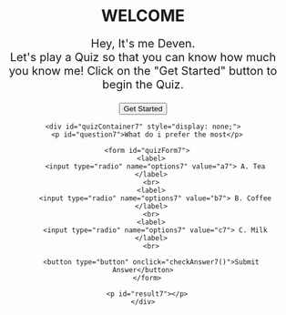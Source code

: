 <!DOCTYPE html>
<html lang="en">
<head>
  <meta charset="UTF-8">
  <meta name="viewport" content="width=device-width, initial-scale=1.0">
  <title>User Quiz</title>
  <style>



 @keyframes fadeIn {
            from {
                opacity: 0;
            }
            to {
                opacity: 1;
            }
        }

        /* Apply the fade-in animation to an element with the class "fade-in-element" */
        .fade-in-element {
            animation: fadeIn 1s ease-in-out;
        }
div{display: block; /* Set display property to block */
            background-color: rgba(255, 255, 255, 0.5); /* Set background color */
            color: black; /* Set text color */
            padding: 20px; /* Set padding */
            margin: 20px; /* Set margin */
            border-radius: 10px; /* Add border-radius for rounded corners */
            box-shadow: 0 4px 8px rgba(0, 0, 0, 0.1); /* Add a box shadow */
            
}






  </style>
</head>
<body style="background-image: url('https://png.pngtree.com/thumb_back/fh260/background/20190428/pngtree-bokeh-light-in-pastel-color-gradient-background-image_104145.jpg'); background-size: cover;  background-repeat: no-repeat;">
  <center>
    <h1 class="fade-in-element">WELCOME</h1>
<div>
    <p style="font-size:20px;">Hey, It's me Deven. <br>Let's play a Quiz so that you can know how much you know me!
Click on the "Get Started" button to begin the Quiz.</p></div>
<div id="getstartedbtn">
 <button onclick="getStartedBtn()">Get Started</button>
</div>
    

<div id="quizContainer" style="display: none;">

      <p id="question">What is my Date of Birth</p>

      <form id="quizForm">
        <label>
          <input type="radio" name="options" value="a"> A. 12/11/2005
        </label>
        <br>
        <label>
          <input type="radio" name="options" value="b"> B. 11/11/2005
        </label>
        <br>
        <label>
          <input type="radio" name="options" value="c"> C. 12/12/2005
        </label>
          <br>
        <label>
          <input type="radio" name="options" value="d"> D. 11/12/2005
        </label>
        <br>
        <button type="button" onclick="checkAnswer()">Submit Answer</button>
      </form>

      <p id="result"></p>
    </div>

    <div id="quizContainer2" style="display: none;">
      <p id="question2">What is my Intrest IN</p>

      <form id="quizForm2">
        <label>
          <input type="radio" name="options2" value="a2"> A. SINGING
        </label>
        <br>
        <label>
          <input type="radio" name="options2" value="b2"> B. Drawing
        </label>
        <br>
        <label>
          <input type="radio" name="options2" value="c2"> C. Coding
        </label>
        <br>
          <label>
          <input type="radio" name="options2" value="d2"> D. Chatting
        </label>
         <br>
        <button type="button" onclick="checkAnswer2()">Submit Answer</button>
      </form>

      <p id="result2"></p>
    </div>


        <div id="quizContainer3" style="display: none;">
      <p id="question3">Which Social Media plateform I use the Most</p>

      <form id="quizForm3">
        <label>
          <input type="radio" name="options3" value="a3"> A. Facebook
        </label>
        <br>
        <label>
          <input type="radio" name="options3" value="b3"> B. Instagram
        </label>
        <br>
        <label>
          <input type="radio" name="options3" value="c3"> C. Snapchat
        </label>
        <br>
         <label>
          <input type="radio" name="options3" value="d3"> D. Whatsapp
        </label>
        <br>
        <button type="button" onclick="checkAnswer3()">Submit Answer</button>
      </form>

      <p id="result3"></p>
    </div>

    <div id="quizContainer4" style="display: none;">
      <p id="question4">With whom I like to hangout the most</p>

      <form id="quizForm4">
        <label>
          <input type="radio" name="options4" value="a4"> A. Solo
        </label>
        <br>
        <label>
          <input type="radio" name="options4" value="b4"> B. group
        </label>
        <br>
        <label>
          <input type="radio" name="options4" value="c4"> C. Gf
        </label>
        <br>
         <label>
          <input type="radio" name="options4" value="d4"> D. Family
        </label>
        <br>
        <button type="button" onclick="checkAnswer4()">Submit Answer</button>
      </form>

      <p id="result4"></p>
    </div>


    <div id="quizContainer5" style="display: none;">
      <p id="question5">AM I still Single</p>

      <form id="quizForm5">
        <label>
          <input type="radio" name="options5" value="a5"> A. Yes
        </label>
        <br>
        <label>
          <input type="radio" name="options5" value="b5"> B. No
        </label>
        <br>
        <button type="button" onclick="checkAnswer5()">Submit Answer</button>
      </form>

      <p id="result5"></p>
    </div>


    <div id="quizContainer6" style="display: none;">
      <p id="question6">Which is my Favorite song</p>

      <form id="quizForm6">
        <label>
          <input type="radio" name="options6" value="a6"> A. Daspacito
        </label>
        <br>
        <label>
          <input type="radio" name="options6" value="b6"> B. Tum se hei 
        </label>
        <br>
        <label>
          <input type="radio" name="options6" value="c6"> C. pal pal dil 
        </label>
        <br>
        <label>
          <input type="radio" name="options6" value="d6"> D. Tum hei ho
        </label>
        <br>
        <button type="button" onclick="checkAnswer6()">Submit Answer</button>
      </form>
  <p id="result6"></p>
    </div>



    <div id="quizContainer7" style="display: none;">
      <p id="question7">What do i prefer the most</p>

      <form id="quizForm7">
        <label>
          <input type="radio" name="options7" value="a7"> A. Tea
        </label>
        <br>
        <label>
          <input type="radio" name="options7" value="b7"> B. Coffee
        </label>
        <br>
        <label>
          <input type="radio" name="options7" value="c7"> C. Milk
        </label>
        <br>
        
        <button type="button" onclick="checkAnswer7()">Submit Answer</button>
      </form>

      <p id="result7"></p>
    </div>


<div id="quizContainer8" style="display: none;">
      <p id="question8">Which is my favorite colour</p>

      <form id="quizForm8">
        <label>
          <input type="radio" name="options8" value="a8"> A. The colour which my best friend like
        </label>
        <br>
        <label>
          <input type="radio" name="options8" value="b8"> B. The colour which my Mom like
        </label>
        <br>
        <label>
          <input type="radio" name="options8" value="c8"> C. Red
        </label>
        <br>
        <label>
          <input type="radio" name="options8" value="d8"> D. Fav colour depends on tht specific object
        </label>
        <br>
        <button type="button" onclick="checkAnswer8()">Submit Answer</button>
      </form>

      <p id="result8"></p>
    </div>

<div id="quizContainer9" style="display: none;">
      <p id="question9">Whom do I care for the most</p>

      <form id="quizForm9">
        <label>
          <input type="radio" name="options9" value="a9"> A. My all Friends
        </label>
        <br>
        <label>
          <input type="radio" name="options9" value="b9"> B. ony those whom I love
        </label>
        <br>
        <label>
          <input type="radio" name="options9" value="c9"> C. No one
        </label>
        <br>
        <label>
          <input type="radio" name="options9" value="d9"> D. Only those who Loves me
        </label>
        <br>
        <button type="button" onclick="checkAnswer9()">Submit Answer</button>
      </form>

      <p id="result9"></p>
    </div>


<div id="quizContainer11" style="display: none;">
      <p id="question11">What will be my best birthday gift</p>

      <form id="quizForm11">
        <label>
          <input type="radio" name="options11" value="a11"> A. Handwritten letter
        </label>
        <br>
        <label>
          <input type="radio" name="options11" value="b11"> B. My favorite chocolate
        </label>
        <br>
        <label>
          <input type="radio" name="options11" value="c11"> C. My favourite food
        </label>
        <br>
        <label>
          <input type="radio" name="options11" value="d11"> D. Netflix Premium
        </label>
        <br>
        <button type="button" onclick="checkAnswer11(); checkAnswer12();">Submit Answer</button>

      </form>

      <p id="result11"></p>
    </div>

<div  id="yourresult"  style="display: none;"><p></p> </div>
  </center>

  <script>
    var totalanswer = 0;

  function getStartedBtn() {
  // Show the quiz container after "Get Started" button is clicked
  document.getElementById("quizContainer").style.display = "block";
  document.getElementById("getstartedbtn").style.display = "none";
}



    function checkAnswer() {
      var selectedOption = document.querySelector('input[name="options"]:checked');

      if (selectedOption) {
        if (selectedOption.value === "a") {
          totalanswer++;
        }
      } else {
        document.getElementById("result").innerHTML = "Please select an option.";
      }

      // Show the second quiz container
      document.getElementById("quizContainer2").style.display = "block";
       document.getElementById("quizContainer").style.display = "none";
    }

    function checkAnswer2() {
      var selectedOption2 = document.querySelector('input[name="options2"]:checked');

      if (selectedOption2) {
        if (selectedOption2.value === "c2") {
          totalanswer++;
        }
      } else {
        document.getElementById("result2").innerHTML = "Please select an option.";        
      }
document.getElementById("quizContainer3").style.display = "block";
  document.getElementById("quizContainer2").style.display = "none";
    }

 function checkAnswer3() {
      var selectedOption3 = document.querySelector('input[name="options3"]:checked');

      if (selectedOption3) {
        if (selectedOption3.value === "b3") {
          totalanswer++;
        }
      } else {
        document.getElementById("result3").innerHTML = "Please select an option.";        
      }
document.getElementById("quizContainer4").style.display = "block";
  document.getElementById("quizContainer3").style.display = "none";
    }

 function checkAnswer4() {
      var selectedOption4 = document.querySelector('input[name="options4"]:checked');

      if (selectedOption4) {
        if (selectedOption4.value === "d4") {
          totalanswer++;
        }
      } else {
        document.getElementById("result4").innerHTML = "Please select an option.";        
      }
document.getElementById("quizContainer5").style.display = "block";
  document.getElementById("quizContainer4").style.display = "none";
    }

 function checkAnswer5() {
      var selectedOption5 = document.querySelector('input[name="options5"]:checked');

      if (selectedOption5) {
        if (selectedOption5.value === "a5") {
          totalanswer++;
        }
      } else {
        document.getElementById("result5").innerHTML = "Please select an option.";        
      }

document.getElementById("quizContainer6").style.display = "block";
  document.getElementById("quizContainer5").style.display = "none";     
    }


 function checkAnswer6() {
      var selectedOption6 = document.querySelector('input[name="options6"]:checked');

      if (selectedOption6) {
        if (selectedOption6.value === "c6") {
          totalanswer++;
        }
      } else {
        document.getElementById("result6").innerHTML = "Please select an option.";        
      }

document.getElementById("quizContainer7").style.display = "block";
  document.getElementById("quizContainer6").style.display = "none";     
    }

function checkAnswer7() {
      var selectedOption7 = document.querySelector('input[name="options7"]:checked');

      if (selectedOption7) {
        if (selectedOption7.value === "b7") {
          totalanswer++;
        }
      } else {
        document.getElementById("result7").innerHTML = "Please select an option.";        
      }

document.getElementById("quizContainer8").style.display = "block";
  document.getElementById("quizContainer7").style.display = "none";     
    }


function checkAnswer8() {
      var selectedOption8 = document.querySelector('input[name="options8"]:checked');

      if (selectedOption8) {
        if (selectedOption8.value === "d8") {
          totalanswer++;
        }
      } else {
        document.getElementById("result8").innerHTML = "Please select an option.";        
      }

document.getElementById("quizContainer9").style.display = "block";
  document.getElementById("quizContainer8").style.display = "none";     
    }

function checkAnswer9() {
    var selectedOption9 = document.querySelector('input[name="options9"]:checked');

    if (selectedOption9) {
        if (selectedOption9.value === "d9") {
            totalanswer++;
        }
    } 
    document.getElementById("quizContainer11").style.display = "block";
    document.getElementById("quizContainer9").style.display = "none";
}


function checkAnswer11() {
      var selectedOption11 = document.querySelector('input[name="options11"]:checked');

      if (selectedOption11) {
        if (selectedOption11.value === "a11") {
          totalanswer++;
        }      
    }
  document.getElementById("yourresult").style.display = "block";
    document.getElementById("quizContainer11").style.display = "none";

}

 function checkAnswer12() {
      if (totalanswer === 0) {
        document.getElementById("yourresult").innerHTML = "Your score is : " + totalanswer + "/10" + " Sorry, you don't know anything about me, maybe you met me just a few days ago";
      } else if (totalanswer > 0 && totalanswer <= 4) {
        document.getElementById("yourresult").innerHTML = "Your score is : " + totalanswer + "/10" + " Hmm, this is good, but you need to know more about me";
      } else if (totalanswer > 4 && totalanswer <= 7) {
        document.getElementById("yourresult").innerHTML = "Your score is : " + totalanswer + "/10" + " Great work, happy to see that you know me well";
      } else if (totalanswer > 7 && totalanswer <= 9) {
        document.getElementById("yourresult").innerHTML = "Your score is : " + totalanswer + "/10" + " Great work, this is fantastic, happy to see that you know me so well";
      } else if (totalanswer === 10) {
        document.getElementById("yourresult").innerHTML = "Your score is : " + totalanswer + "/10" + " You are the best, you have great observation skills, JUST BE MINE FOREVER";
      }

}

  </script>
</body>
</html>

